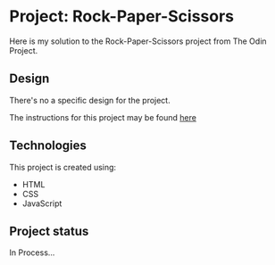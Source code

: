 # Project: Rock-Paper-Scissors
Here is my solution to the Rock-Paper-Scissors project from The Odin Project.

## Design
There's no a specific design for the project.

The instructions for this project may be found [here](https://www.theodinproject.com/lessons/foundations-rock-paper-scissors)

## Technologies
This project is created using:
* HTML
* CSS
* JavaScript

## Project status
In Process...
